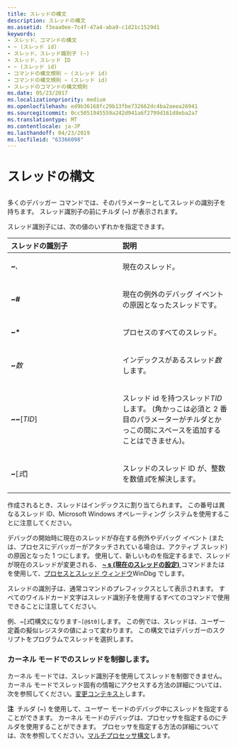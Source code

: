 ```yaml
---
title: スレッドの構文
description: スレッドの構文
ms.assetid: f3eaa0ee-7c4f-47a4-aba9-c1d21c1529d1
keywords:
- スレッド、コマンドの構文
- ~ (スレッド id)
- スレッド、スレッド識別子 (~)
- スレッド、スレッド ID
- ~ (スレッド id)
- コマンドの構文規則 ~ (スレッド id)
- コマンドの構文規則 ~ (スレッド id)
- スレッドのコマンドの構文規則
ms.date: 05/23/2017
ms.localizationpriority: medium
ms.openlocfilehash: ed9b36168fc29b13fbe732662dc4ba2aeea26941
ms.sourcegitcommit: 0cc5051945559a242d941a6f2799d161d8eba2a7
ms.translationtype: MT
ms.contentlocale: ja-JP
ms.lasthandoff: 04/23/2019
ms.locfileid: "63366098"
---
```

# <a name="thread-syntax"></a>スレッドの構文


## <span id="ddk_thread_syntax_dbg"></span><span id="DDK_THREAD_SYNTAX_DBG"></span>


多くのデバッガー コマンドでは、そのパラメーターとしてスレッドの識別子を持ちます。 スレッド識別子の前にチルダ (~) が表示されます。

スレッド識別子には、次の値のいずれかを指定できます。

<table>
<colgroup>
<col width="50%" />
<col width="50%" />
</colgroup>
<thead>
<tr class="header">
<th align="left">スレッドの識別子</th>
<th align="left">説明</th>
</tr>
</thead>
<tbody>
<tr class="odd">
<td align="left"><p><strong>~.</strong></p></td>
<td align="left"><p>現在のスレッド。</p></td>
</tr>
<tr class="even">
<td align="left"><p><strong>~#</strong></p></td>
<td align="left"><p>現在の例外のデバッグ イベントの原因となったスレッドです。</p></td>
</tr>
<tr class="odd">
<td align="left"><p><strong>~*</strong></p></td>
<td align="left"><p>プロセスのすべてのスレッド。</p></td>
</tr>
<tr class="even">
<td align="left"><p><strong>~</strong><em>数</em></p></td>
<td align="left"><p>インデックスがあるスレッド<em>数</em>します。</p></td>
</tr>
<tr class="odd">
<td align="left"><p><strong>~~</strong>[<em>TID</em>]</p></td>
<td align="left"><p>スレッド id を持つスレッド<em>TID</em>します。 (角かっこは必須と 2 番目のパラメーターがチルダとかっこの間にスペースを追加することはできません)。</p></td>
</tr>
<tr class="even">
<td align="left"><p><strong>~</strong>[<em>式</em>]</p></td>
<td align="left"><p>スレッドのスレッド ID が、整数を数値<em>式</em>を解決します。</p></td>
</tr>
</tbody>
</table>

 

作成されるとき、スレッドはインデックスに割り当てられます。 この番号は異なるスレッド ID、Microsoft Windows オペレーティング システムを使用することに注意してください。

デバッグの開始時に現在のスレッドが存在する例外やデバッグ イベント (または、プロセスにデバッガーがアタッチされている場合は、アクティブ スレッド) の原因となった 1 つにします。 使用して、新しいものを指定するまで、スレッドが現在のスレッドが変更される、 [ **~ s (現在のスレッドの設定)** ](-s--set-current-thread-.md)コマンドまたはを使用して、[プロセスとスレッド ウィンドウ](processes-and-threads-window.md)WinDbg でします。

スレッドの識別子は、通常コマンドのプレフィックスとして表示されます。 すべてのワイルドカード文字はスレッド識別子を使用するすべてのコマンドで使用できることに注意してください。

例、~\[*式*\]構文になります`~[@$t0]`します。 この例では、スレッドは、ユーザー定義の擬似レジスタの値によって変わります。 この構文ではデバッガーのスクリプトをプログラムでスレッドを選択します。

### <a name="span-idcontrollingthreadsinkernelmodespanspan-idcontrollingthreadsinkernelmodespancontrolling-threads-in-kernel-mode"></a><span id="controlling_threads_in_kernel_mode"></span><span id="CONTROLLING_THREADS_IN_KERNEL_MODE"></span>カーネル モードでのスレッドを制御します。

カーネル モードでは、スレッド識別子を使用してスレッドを制御できません。 カーネル モードでスレッド固有の情報にアクセスする方法の詳細については、次を参照してください。[変更コンテキスト](changing-contexts.md)します。

**注**  チルダ (~) を使用して、ユーザー モードのデバッグ中にスレッドを指定することができます。 カーネル モードのデバッグは、プロセッサを指定するのにチルダを使用することができます。 プロセッサを指定する方法の詳細については、次を参照してください。[マルチプロセッサ構文](multiprocessor-syntax.md)します。

 

 

 





